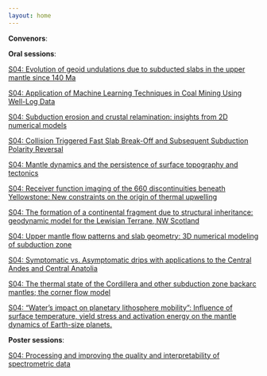 ```yaml
---
layout: home
---
```



**Convenors**:

**Oral sessions**:

[S04: Evolution of geoid undulations due to subducted slabs in the upper mantle since 140 Ma](S04_Barua_Evolutio)

[S04: Application of Machine Learning Techniques in Coal Mining Using Well-Log Data](S04_GONUL_Applicat)

[S04: Subduction erosion and crustal relamination: insights from 2D numerical models](S04_Pan00_Subducti)

[S04: Collision Triggered Fast Slab Break-Off and Subsequent Subduction Polarity Reversal](S04_Gün00_Collisio)

[S04: Mantle dynamics and the persistence of surface topography and tectonics](S04_Pyskl_Mantledy)

[S04: Receiver function imaging of the 660 discontinuities beneath Yellowstone: New constraints on the origin of thermal upwelling](S04_Sun00_Receiver)

[S04: The formation of a continental fragment due to structural inheritance: geodynamic model for the Lewisian Terrane, NW Scotland](S04_Yu000_Theforma)

[S04: Upper mantle flow patterns and slab geometry: 3D numerical modeling of subduction zone](S04_Liu00_Upperman)

[S04: Symptomatic vs. Asymptomatic drips with applications to the Central Andes and Central Anatolia](S04_Ander_Symptoma)

[S04: The thermal state of the Cordillera and other subduction zone backarc mantles; the corner flow model](S04_Hyndm_Thetherm)

[S04: “Water’s impact on planetary lithosphere mobility”: Influence of surface temperature, yield stress and activation energy on the mantle dynamics of Earth-size planets.](S04_McGro_Watersim)

**Poster sessions**:

[S04: Processing and improving the quality and interpretability of spectrometric data](S04_Liu00_Processi)

